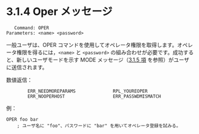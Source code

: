# 3.1.4 Oper メッセージ

```
   Command: OPER
Parameters: <name> <password>
```

一般ユーザは、OPER コマンドを使用してオペレータ権限を取得します。オペレータ権限を得るには，`<name>` と `<password>` の組み合わせが必要です。成功すると、新しいユーザモードを示す MODE メッセージ（[3.1.5 項](./user-mode-message.md) を参照）がユーザに送信されます。

数値返信：

```
        ERR_NEEDMOREPARAMS              RPL_YOUREOPER
        ERR_NOOPERHOST                  ERR_PASSWDMISMATCH
```

例：

```
OPER foo bar
    ; ユーザ名に "foo"、パスワードに "bar" を用いてオペレータ登録を試みる。
```
